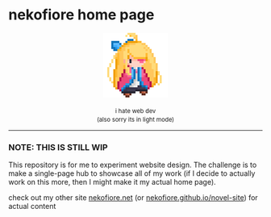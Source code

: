 # nekofiore home page

<p align="center">
  <img src="src/assets/favicon.png" height="128px" width="auto"/>
</p>

<center><small>i hate web dev</small></center>
<center><small>(also sorry its in light mode)</small></center>

--- 

### **NOTE: THIS IS STILL WIP**

This repository is for me to experiment website design. The challenge is to make a single-page hub to showcase all of my work (if I decide to actually work on this more, then I might make it my actual home page).

check out my other site [nekofiore.net](https://nekofiore.net) (or [nekofiore.github.io/novel-site](https://nekofiore.github.io/novel-site)) for actual content
